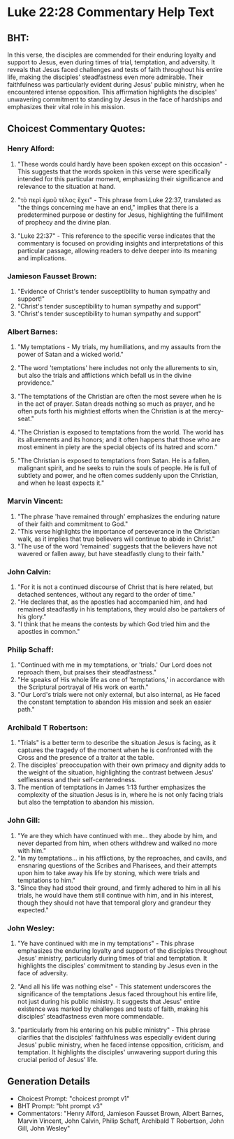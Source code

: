 # Luke 22:28 Commentary Help Text

## BHT:
In this verse, the disciples are commended for their enduring loyalty and support to Jesus, even during times of trial, temptation, and adversity. It reveals that Jesus faced challenges and tests of faith throughout his entire life, making the disciples' steadfastness even more admirable. Their faithfulness was particularly evident during Jesus' public ministry, when he encountered intense opposition. This affirmation highlights the disciples' unwavering commitment to standing by Jesus in the face of hardships and emphasizes their vital role in his mission.

## Choicest Commentary Quotes:
### Henry Alford:
1. "These words could hardly have been spoken except on this occasion" - This suggests that the words spoken in this verse were specifically intended for this particular moment, emphasizing their significance and relevance to the situation at hand.

2. "τὸ περὶ ἐμοῦ τέλος ἔχει" - This phrase from Luke 22:37, translated as "the things concerning me have an end," implies that there is a predetermined purpose or destiny for Jesus, highlighting the fulfillment of prophecy and the divine plan.

3. "Luke 22:37" - This reference to the specific verse indicates that the commentary is focused on providing insights and interpretations of this particular passage, allowing readers to delve deeper into its meaning and implications.

### Jamieson Fausset Brown:
1. "Evidence of Christ's tender susceptibility to human sympathy and support!"
2. "Christ's tender susceptibility to human sympathy and support"
3. "Christ's tender susceptibility to human sympathy and support"

### Albert Barnes:
1. "My temptations - My trials, my humiliations, and my assaults from the power of Satan and a wicked world."

2. "The word 'temptations' here includes not only the allurements to sin, but also the trials and afflictions which befall us in the divine providence."

3. "The temptations of the Christian are often the most severe when he is in the act of prayer. Satan dreads nothing so much as prayer, and he often puts forth his mightiest efforts when the Christian is at the mercy-seat."

4. "The Christian is exposed to temptations from the world. The world has its allurements and its honors; and it often happens that those who are most eminent in piety are the special objects of its hatred and scorn."

5. "The Christian is exposed to temptations from Satan. He is a fallen, malignant spirit, and he seeks to ruin the souls of people. He is full of subtlety and power, and he often comes suddenly upon the Christian, and when he least expects it."

### Marvin Vincent:
1. "The phrase 'have remained through' emphasizes the enduring nature of their faith and commitment to God."
2. "This verse highlights the importance of perseverance in the Christian walk, as it implies that true believers will continue to abide in Christ."
3. "The use of the word 'remained' suggests that the believers have not wavered or fallen away, but have steadfastly clung to their faith."

### John Calvin:
1. "For it is not a continued discourse of Christ that is here related, but detached sentences, without any regard to the order of time." 
2. "He declares that, as the apostles had accompanied him, and had remained steadfastly in his temptations, they would also be partakers of his glory." 
3. "I think that he means the contests by which God tried him and the apostles in common."

### Philip Schaff:
1. "Continued with me in my temptations, or 'trials.' Our Lord does not reproach them, but praises their steadfastness." 
2. "He speaks of His whole life as one of 'temptations,' in accordance with the Scriptural portrayal of His work on earth." 
3. "Our Lord's trials were not only external, but also internal, as He faced the constant temptation to abandon His mission and seek an easier path."

### Archibald T Robertson:
1. "Trials" is a better term to describe the situation Jesus is facing, as it captures the tragedy of the moment when he is confronted with the Cross and the presence of a traitor at the table.
2. The disciples' preoccupation with their own primacy and dignity adds to the weight of the situation, highlighting the contrast between Jesus' selflessness and their self-centeredness.
3. The mention of temptations in James 1:13 further emphasizes the complexity of the situation Jesus is in, where he is not only facing trials but also the temptation to abandon his mission.

### John Gill:
1. "Ye are they which have continued with me... they abode by him, and never departed from him, when others withdrew and walked no more with him." 
2. "In my temptations... in his afflictions, by the reproaches, and cavils, and ensnaring questions of the Scribes and Pharisees, and their attempts upon him to take away his life by stoning, which were trials and temptations to him." 
3. "Since they had stood their ground, and firmly adhered to him in all his trials, he would have them still continue with him, and in his interest, though they should not have that temporal glory and grandeur they expected."

### John Wesley:
1. "Ye have continued with me in my temptations" - This phrase emphasizes the enduring loyalty and support of the disciples throughout Jesus' ministry, particularly during times of trial and temptation. It highlights the disciples' commitment to standing by Jesus even in the face of adversity.

2. "And all his life was nothing else" - This statement underscores the significance of the temptations Jesus faced throughout his entire life, not just during his public ministry. It suggests that Jesus' entire existence was marked by challenges and tests of faith, making his disciples' steadfastness even more commendable.

3. "particularly from his entering on his public ministry" - This phrase clarifies that the disciples' faithfulness was especially evident during Jesus' public ministry, when he faced intense opposition, criticism, and temptation. It highlights the disciples' unwavering support during this crucial period of Jesus' life.


## Generation Details
- Choicest Prompt: "choicest prompt v1"
- BHT Prompt: "bht prompt v3"
- Commentators: "Henry Alford, Jamieson Fausset Brown, Albert Barnes, Marvin Vincent, John Calvin, Philip Schaff, Archibald T Robertson, John Gill, John Wesley"
